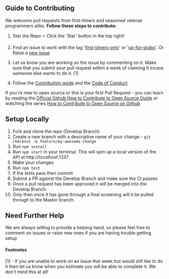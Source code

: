 ## Guide to Contributing

We welcome pull requests from first-timers and seasoned veteran programmers alike.
**Follow these steps to contribute:**

1. Star the Repo :star: Click the 'Star' button in the top right!

2. Find an issue to work with the tag '[first-timers-only](https://github.com/cloudcalldev/crud-boilerplate/labels/first-timers-only)' or '[up-for-grabs](https://github.com/cloudcalldev/crud-boilerplate/labels/up-for-grabs)'. Or Raise a [new issue](https://github.com/cloudcalldev/crud-boilerplate/issues/new)

3. Let us know you are working on the issue by commenting on it. Make sure that you submit your pull request within a week of claiming it incase someone else wants to do it. [1]

4. Follow the [Contribution guide](CONTRIBUTE.md) and the [Code of Conduct](CODE_OF_CONDUCT.md)

If you're new to open source or this is your first Pull Request - you can learn by reading the [Official Github How to Contribute to Open Source Guide](https://opensource.guide/how-to-contribute/) or watching the series [How to Contribute to Open Source on Github](https://egghead.io/courses/how-to-contribute-to-an-open-source-project-on-github)


## Setup Locally
1. Fork and clone the repo (Develop Branch)
2. Create a new branch with a descriptive name of your change - `git checkout -b feature/my-awesome-change`
3. Run `npm install`
4. Run `npm start` in your terminal. This will spin up a local version of the API at http://localhost:1337
5. Make your changes
6. Run `npm test`
7. If the tests pass then commit
8. Submit a PR against the Develop Branch and make sure the CI passes
9. Once a pull request has been approved it will be merged into the Develop Branch.
10. Only then once it has gone through a final screening will it be pulled through to the Master branch.


## Need Further Help

We are always willing to provide a helping hand, so please feel free to comment on issues or raise new ones if you are having trouble getting setup

#### Footnotes
[1] - If you are unable to work on an issue that week but would still like to do it then let us know when you estimate you will be able to complete it. We don't mind this at all!
